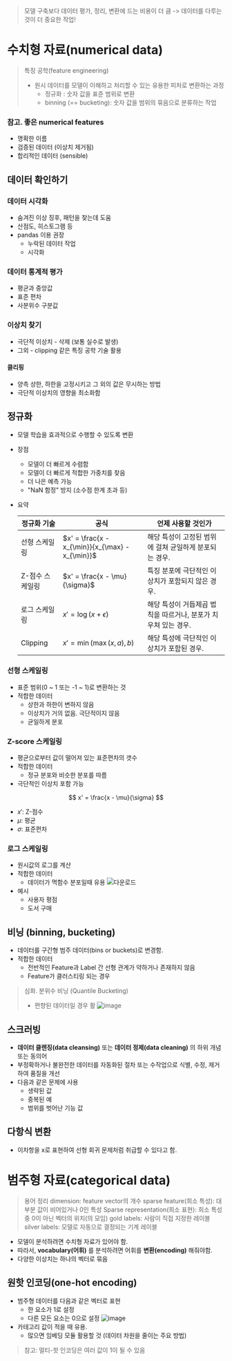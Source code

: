> 모델 구축보다 데이터 평가, 정리, 변환에 드는 비용이 더 큼
>  -> 데이터를 다루는 것이 더 중요한 작업!

# 수치형 자료(numerical data)

> 특징 공학(feature engineering)
> - 원시 데이터를 모델이 이해하고 처리할 수 있는 유용한 피처로 변환하는 과정
>   - 정규화 : 숫자 값을 표준 범위로 변환
>   - binning (== bucketing): 숫자 값을 범위의 묶음으로 분류하는 작업

### 참고. 좋은 numerical features
- 명확한 이름
- 검증된 데이터 (이상치 제거됨)
- 합리적인 데이터 (sensible)

## 데이터 확인하기

### 데이터 시각화
- 숨겨진 이상 징후, 패턴을 찾는데 도움
- 산점도, 히스토그램 등
- pandas 이용 권장
  - 누락된 데이터 작업
  - 시각화

### 데이터 통계적 평가
- 평균과 중앙값
- 표준 편차
- 사분위수 구분값

### 이상치 찾기
- 극단적 이상치 - 삭제 (보통 실수로 발생)
- 그외 - clipping 같은 특징 공학 기술 활용

#### 클리핑
- 양측 상한, 하한을 고정시키고 그 외의 값은 무시하는 방법
- 극단적 이상치의 영향을 최소화함

## 정규화
- 모델 학습을 효과적으로 수행할 수 있도록 변환
- 장점
  - 모델이 더 빠르게 수렴함
  - 모델이 더 빠르게 적합한 가중치를 찾음
  - 더 나은 예측 가능
  - "NaN 함정" 방지 (소수점 한계 초과 등)
- 요약
  
  | 정규화 기술       | 공식                                                                 | 언제 사용할 것인가                                           |
  |------------------|----------------------------------------------------------------------|--------------------------------------------------------------|
  | 선형 스케일링     | $x' = \frac{x - x_{\min}}{x_{\max} - x_{\min}}$                     | 해당 특성이 고정된 범위에 걸쳐 균일하게 분포되는 경우.       |
  | Z-점수 스케일링   | $x' = \frac{x - \mu}{\sigma}$                                       | 특징 분포에 극단적인 이상치가 포함되지 않은 경우.           |
  | 로그 스케일링     | $x' = \log(x + \epsilon)$                                           | 해당 특성이 거듭제곱 법칙을 따르거나, 분포가 치우쳐 있는 경우. |
  | Clipping         | $x' = \min(\max(x, a), b)$                                           | 해당 특성에 극단적인 이상치가 포함된 경우.                  |

 

### 선형 스케일링
- 표준 범위(0 ~ 1 또는 -1 ~ 1)로 변환하는 것
- 적합한 데이터
  - 상한과 하한이 변하지 않음
  - 이상치가 거의 없음. 극단적이지 않음
  - 균일하게 분포



### Z-score 스케일링
- 평균으로부터 값이 떨어져 있는 표준편차의 갯수
- 적합한 데이터
  - 정규 분포와 비슷한 분포를 따름
- 극단적인 이상치 포함 가능
  
$$ x' = \frac{x - \mu}{\sigma} $$

- $x'$: Z-점수
- $\mu$: 평균
- ${\sigma}$: 표준편차

### 로그 스케일링
- 원시값의 로그를 계산
- 적합한 데이터
  - 데이터가 멱함수 분포일때 유용
  ![다운로드](https://github.com/user-attachments/assets/27774087-8dcb-4e6a-84e5-47bcd641093f)
- 예시
  - 사용자 평점
  - 도서 구매

## 비닝 (binning, bucketing)
- 데이터를 구간형 범주 데이터(bins or buckets)로 변경함.
- 적합한 데이터
  - 전반적인 Feature과 Label 간 선형 관계가 약하거나 존재하지 않음
  - Feature가 클러스티링 되는 경우

> 심화. 분위수 비닝 (Quantile Bucketing)  
> - 편향된 데이터일 경우 활
>   ![image](https://github.com/user-attachments/assets/f540b2bb-318c-4fcc-a1a7-76841c7bbec9)



## 스크러빙
- **데이터 클렌징(data cleansing)** 또는 **데이터 정제(data cleaning)** 의 하위 개념 또는 동의어
- 부정확하거나 불완전한 데이터를 자동화된 절차 또는 수작업으로 식별, 수정, 제거하여 품질을 개선
- 다음과 같은 문제에 사용
  - 생략된 값
  - 중복된 예
  - 범위를 벗어난 기능 값


## 다항식 변환
- 이차항을 x로 표현하여 선형 회귀 문제처럼 취급할 수 있다고 함.




# 범주형 자료(categorical data)

> 용어 정리
> dimension: feature vector의 개수
> sparse feature(희소 특성): 대부분 값이 비어있거나 0인 특성
> Sparse representation(희소 표현): 희소 특성 중 0이 아닌 벡터의 위치(의 모임)
> gold labels: 사람이 직접 지정한 레이블
> silver labels: 모델로 자동으로 결정되는 기계 레이블

- 모델이 분석하려면 수치형 자료가 있어야 함.
- 따라서, **vocabulary(어휘)** 를 분석하려면 어휘를 **변환(encoding)** 해줘야함.
- 다양한 이상치는 하나의 벡터로 묶음

## 원핫 인코딩(one-hot encoding)
- 범주형 데이터를 다음과 같은 벡터로 표현
  - 한 요소가 1로 설정
  - 다른 모든 요소는 0으로 설정
  ![image](https://github.com/user-attachments/assets/524f2c8b-4ac0-4cf5-bfdd-f848911e5d9e)
- 카테고리 값이 적을 때 유용.
  - 많으면 임베딩 모듈 활용할 것 (데이터 차원을 줄이는 주요 방법)

> 참고: 멀티-핫 인코딩은 여러 값이 1이 될 수 있음

## 


